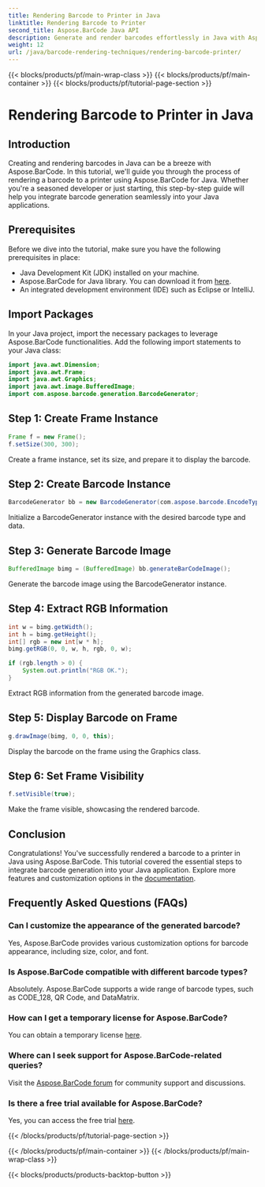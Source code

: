 ```yaml
---
title: Rendering Barcode to Printer in Java
linktitle: Rendering Barcode to Printer
second_title: Aspose.BarCode Java API
description: Generate and render barcodes effortlessly in Java with Aspose.BarCode. Follow our step-by-step guide for seamless integration.
weight: 12
url: /java/barcode-rendering-techniques/rendering-barcode-printer/
---
```


{{< blocks/products/pf/main-wrap-class >}}
{{< blocks/products/pf/main-container >}}
{{< blocks/products/pf/tutorial-page-section >}}

# Rendering Barcode to Printer in Java


## Introduction

Creating and rendering barcodes in Java can be a breeze with Aspose.BarCode. In this tutorial, we'll guide you through the process of rendering a barcode to a printer using Aspose.BarCode for Java. Whether you're a seasoned developer or just starting, this step-by-step guide will help you integrate barcode generation seamlessly into your Java applications.

## Prerequisites

Before we dive into the tutorial, make sure you have the following prerequisites in place:

- Java Development Kit (JDK) installed on your machine.
- Aspose.BarCode for Java library. You can download it from [here](https://releases.aspose.com/barcode/java/).
- An integrated development environment (IDE) such as Eclipse or IntelliJ.

## Import Packages

In your Java project, import the necessary packages to leverage Aspose.BarCode functionalities. Add the following import statements to your Java class:

```java
import java.awt.Dimension;
import java.awt.Frame;
import java.awt.Graphics;
import java.awt.image.BufferedImage;
import com.aspose.barcode.generation.BarcodeGenerator;
```

## Step 1: Create Frame Instance

```java
Frame f = new Frame();
f.setSize(300, 300);
```

Create a frame instance, set its size, and prepare it to display the barcode.

## Step 2: Create Barcode Instance

```java
BarcodeGenerator bb = new BarcodeGenerator(com.aspose.barcode.EncodeTypes.CODE_128, "1234567");
```

Initialize a BarcodeGenerator instance with the desired barcode type and data.

## Step 3: Generate Barcode Image

```java
BufferedImage bimg = (BufferedImage) bb.generateBarCodeImage();
```

Generate the barcode image using the BarcodeGenerator instance.

## Step 4: Extract RGB Information

```java
int w = bimg.getWidth();
int h = bimg.getHeight();
int[] rgb = new int[w * h];
bimg.getRGB(0, 0, w, h, rgb, 0, w);

if (rgb.length > 0) {
    System.out.println("RGB OK.");
}
```

Extract RGB information from the generated barcode image.

## Step 5: Display Barcode on Frame

```java
g.drawImage(bimg, 0, 0, this);
```

Display the barcode on the frame using the Graphics class.

## Step 6: Set Frame Visibility

```java
f.setVisible(true);
```

Make the frame visible, showcasing the rendered barcode.

## Conclusion

Congratulations! You've successfully rendered a barcode to a printer in Java using Aspose.BarCode. This tutorial covered the essential steps to integrate barcode generation into your Java application. Explore more features and customization options in the [documentation](https://reference.aspose.com/barcode/java/).

## Frequently Asked Questions (FAQs)

### Can I customize the appearance of the generated barcode?
Yes, Aspose.BarCode provides various customization options for barcode appearance, including size, color, and font.

### Is Aspose.BarCode compatible with different barcode types?
Absolutely. Aspose.BarCode supports a wide range of barcode types, such as CODE_128, QR Code, and DataMatrix.

### How can I get a temporary license for Aspose.BarCode?
You can obtain a temporary license [here](https://purchase.aspose.com/temporary-license/).

### Where can I seek support for Aspose.BarCode-related queries?
Visit the [Aspose.BarCode forum](https://forum.aspose.com/c/barcode/13) for community support and discussions.

### Is there a free trial available for Aspose.BarCode?
Yes, you can access the free trial [here](https://releases.aspose.com/).



{{< /blocks/products/pf/tutorial-page-section >}}

{{< /blocks/products/pf/main-container >}}
{{< /blocks/products/pf/main-wrap-class >}}

{{< blocks/products/products-backtop-button >}}
